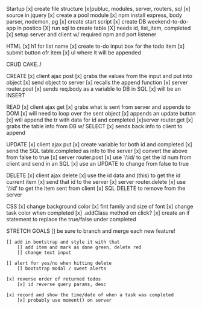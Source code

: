 Startup
    [x] create file structure
        [x]publuc, modules, server, routers, sql
            [x] source in jquery
            [x] create a pool module
    [x] npm install express, body parser, nodemon, pg
        [x] create start script
    [x] create DB weekend-to-do-app in postico
        [X] run sql to create table
            [X] needs id, list_item, completed
    [x] setup server and client w/ required npm and port listener

HTML
    [x] h1 for list name
    [x] create to-do input box for the todo item
    [x] submit button ofr item
    [x] ul where it will be appended

CRUD CAKE..!

CREATE 
    [x] client ajax post
        [x] grabs the values from the input and put into object
        [x] send object to server
        [x] recalls the append function
    [x] server router.post
        [x] sends req.body as a variable to DB in SQL 
            [x] will be an INSERT 

READ
    [x] client ajax get
        [x] grabs what is sent from server and appends to DOM
            [x] will need to loop over the sent object
            [x] appends an update button
            [x] will append the tr with data for id and completed
    [x]server router.get
        [x] grabs the table info from DB w/ SELECT
        [x] sends back info to client to append

UPDATE
    [x] client ajax put
        [x] create variable for both id and completed
        [x] send the SQL table.completed as info to the server
            [x] convert the above from false to true
    [x] server router.post
        [x] use '/:id/ to get the id num from client and send in an SQL
            [x] use an UPDATE to change from false to true

DELETE
    [x] client ajax delete
        [x] use the id data and (this) to get the id current item
        [x] send that id to the server
    [x] server router.delete
        [x] use '/:id' to get the item sent from client
            [x] SQL DELETE to remove from the server


CSS
    [x] change background color
        [x] fint family and size of font
    [x] change task color when completed
        [x] .addClass method on click?
        [x] create an if statement to replace the true/false under completed

STRETCH GOALS
    [] be sure to branch and merge each new feature!

    [] add in bootstrap and style it with that 
        [] add item and mark as done green, delete red
        [] change text input

    [] alert for yes/no when hitting delete
        [] bootstrap modal / sweet alerts

    [x] reverse order of returned todos
        [x] id reverse query params, desc

    [x] record and show the time/date of when a task was completed
        [x] probably use moment() on server